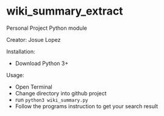 # wiki_summary_extract
Personal Project Python module 

Creator: Josue Lopez

Installation: 
  - Download Python 3+
 
Usage:
  - Open Terminal
  - Change directory into github project
  - run `python3 wiki_summary.py`
  - Follow the programs instruction to get your search result
